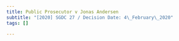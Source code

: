 ```yaml
---
title: Public Prosecutor v Jonas Andersen
subtitle: "[2020] SGDC 27 / Decision Date: 4\_February\_2020"
tags: []

---
```

